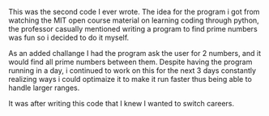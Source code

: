 This was the second code I ever wrote. The idea for the program i got from watching the MIT open course material on learning coding through python, the professor casually mentioned writing a program to find prime numbers was fun so i decided to do it myself.

As an added challange I had the program ask the user for 2 numbers, and it would find all prime numbers between them. Despite having the program running in a day, i continued to work on this for the next 3 days constantly realizing ways i could optimaize it to make it run faster thus being able to handle larger ranges.

It was after writing this code that I knew I wanted to switch careers.
